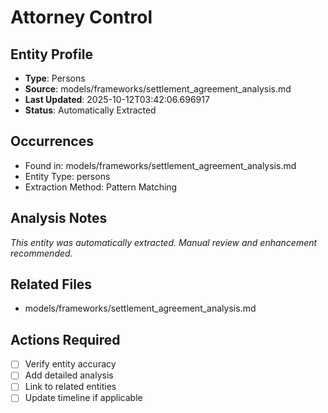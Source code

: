 # Attorney Control

## Entity Profile
- **Type**: Persons
- **Source**: models/frameworks/settlement_agreement_analysis.md
- **Last Updated**: 2025-10-12T03:42:06.696917
- **Status**: Automatically Extracted

## Occurrences
- Found in: models/frameworks/settlement_agreement_analysis.md
- Entity Type: persons
- Extraction Method: Pattern Matching

## Analysis Notes
*This entity was automatically extracted. Manual review and enhancement recommended.*

## Related Files
- models/frameworks/settlement_agreement_analysis.md

## Actions Required
- [ ] Verify entity accuracy
- [ ] Add detailed analysis
- [ ] Link to related entities
- [ ] Update timeline if applicable
